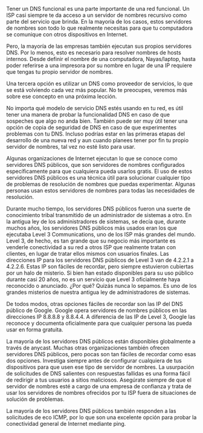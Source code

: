 Tener un DNS funcional es una parte importante de una red funcional. Un ISP casi siempre te da acceso a un servidor de nombres recursivo como parte del servicio que brinda. En la mayoría de los casos, estos servidores de nombres son todo lo que realmente necesitas para que tu computadora se comunique con otros dispositivos en Internet.

Pero, la mayoría de las empresas también ejecutan sus propios servidores DNS. Por lo menos, esto es necesario para resolver nombres de hosts internos. Desde definir el nombre de una computadora, Nayas/laptop, hasta poder referirse a una impresora por su nombre en lugar de una IP requiere que tengas tu propio servidor de nombres.

Una tercera opción es utilizar un DNS como proveedor de servicios, lo que se está volviendo cada vez más popular. No te preocupes, veremos más sobre ese concepto en una próxima lección.

No importa qué modelo de servicio DNS estés usando en tu red, es útil tener una manera de probar la funcionalidad DNS en caso de que sospeches que algo no anda bien. También puede ser muy útil tener una opción de copia de seguridad de DNS en caso de que experimentes problemas con tu DNS. Incluso podrías estar en las primeras etapas del desarrollo de una nueva red y aun cuando planees tener por fin tu propio servidor de nombres, tal vez no esté listo para usar.

Algunas organizaciones de Internet ejecutan lo que se conoce como servidores DNS públicos, que son servidores de nombres configurados específicamente para que cualquiera pueda usarlos gratis. El uso de estos servidores DNS públicos es una técnica útil para solucionar cualquier tipo de problemas de resolución de nombres que puedas experimentar. Algunas personas usan estos servidores de nombres para todas las necesidades de resolución.

Durante mucho tiempo, los servidores DNS públicos fueron una suerte de conocimiento tribal transmitido de un administrador de sistemas a otro. En la antigua ley de los administradores de sistemas, se decía que, durante muchos años, los servidores DNS públicos más usados eran los que ejecutaba Level 3 Communications, uno de los ISP más grandes del mundo. Level 3, de hecho, es tan grande que su negocio más importante es venderle conectividad a su red a otros ISP que realmente tratan con clientes, en lugar de tratar ellos mismos con usuarios finales. Las direcciones IP para los servidores DNS públicos de Level 3 van de 4.2.2.1 a 4.2.2.6. Estas IP son fáciles de recordar, pero siempre estuvieron cubiertas por un halo de misterio. Si bien han estado disponibles para su uso público durante casi 20 años, no es un servicio que Level 3 oficialmente haya reconocido o anunciado. ¿Por qué? Quizás nunca lo sepamos. Es uno de los grandes misterios de nuestra antigua ley de administradores de sistemas.

De todos modos, otras opciones fáciles de recordar son las IP del DNS público de Google. Google opera servidores de nombres públicos en las direcciones IP 8.8.8.8 y 8.8.4.4. A diferencia de las IP de Level 3, Google las reconoce y documenta oficialmente para que cualquier persona las pueda usar en forma gratuita.

La mayoría de los servidores DNS públicos están disponibles globalmente a través de anycast. Muchas otras organizaciones también ofrecen servidores DNS públicos, pero pocas son tan fáciles de recordar como esas dos opciones. Investiga siempre antes de configurar cualquiera de tus dispositivos para que usen ese tipo de servidor de nombres. La usurpación de solicitudes de DNS salientes con respuestas fallidas es una forma fácil de redirigir a tus usuarios a sitios maliciosos. Asegúrate siempre de que el servidor de nombres esté a cargo de una empresa de confianza y trata de usar los servidores de nombres ofrecidos por tu ISP fuera de situaciones de solución de problemas.

La mayoría de los servidores DNS públicos también responden a las solicitudes de eco ICMP, por lo que son una excelente opción para probar la conectividad general de Internet mediante ping.
